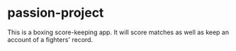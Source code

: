 # passion-project

This is a boxing score-keeping app. It will score matches as well as keep an account of a fighters' record. 




